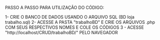 PASSO A PASSO PARA UTILIZAÇÂO DO CÓDIGO:

1- CRIE O BANCO DE DADOS USANDO O ARQUIVO SQL (BD loja trabalho.sql)
2- ACESSE A PASTA "trabalhoBD" E CRIE OS ARQUIVOS .php COM SEUS RESPECTIVOS NOMES E COLE OS CÓDIGOS
3 - ACESSE "http://localhost/CRUD/trabalhoBD/" PELO NAVEGADOR
